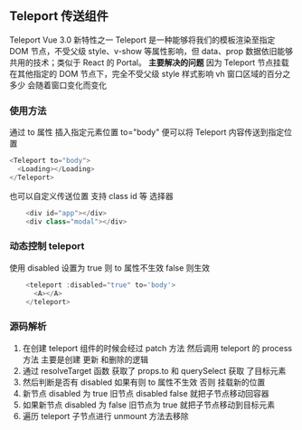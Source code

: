 ## Teleport 传送组件

Teleport Vue 3.0 新特性之一
Teleport 是一种能够将我们的模板渲染至指定 DOM 节点，不受父级 style、v-show 等属性影响，但 data、prop 数据依旧能够共用的技术；类似于 React 的 Portal。
**主要解决的问题** 因为 Teleport 节点挂载在其他指定的 DOM 节点下，完全不受父级 style 样式影响
vh 窗口区域的百分之多少
会随着窗口变化而变化

### 使用方法

通过 to 属性 插入指定元素位置 to="body" 便可以将 Teleport 内容传送到指定位置

```ts
<Teleport to="body">
  <Loading></Loading>
</Teleport>
```

也可以自定义传送位置 支持 class id 等 选择器

```ts
    <div id="app"></div>
    <div class="modal"></div>
```

### 动态控制 teleport

使用 disabled 设置为 true 则 to 属性不生效 false 则生效

```ts
    <teleport :disabled="true" to='body'>
      <A></A>
    </teleport>
```

### 源码解析

1. 在创建 teleport 组件的时候会经过 patch 方法 然后调用 teleport 的 process 方法
   主要是创建 更新 和删除的逻辑
2. 通过 resolveTarget 函数 获取了 props.to 和 querySelect 获取 了目标元素
3. 然后判断是否有 disabled 如果有则 to 属性不生效 否则 挂载新的位置
4. 新节点 disabled 为 true 旧节点 disabled false 就把子节点移动回容器
5. 如果新节点 disabled 为 false 旧节点为 true 就把子节点移动到目标元素
6. 遍历 teleport 子节点进行 unmount 方法去移除
